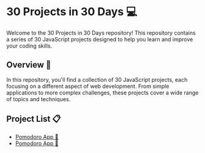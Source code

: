 # 30 Projects in 30 Days 💻

Welcome to the 30 Projects in 30 Days repository! This repository contains a series of 30 JavaScript projects designed to help you learn and improve your coding skills.

## Overview 🚀

In this repository, you'll find a collection of 30 JavaScript projects, each focusing on a different aspect of web development. From simple applications to more complex challenges, these projects cover a wide range of topics and techniques.

## Project List 📋

- [Pomodoro App 🍅](../../tree/pomodoro-app)
- [Pomodoro App 🛒](../../tree/eCommerce-Component)

